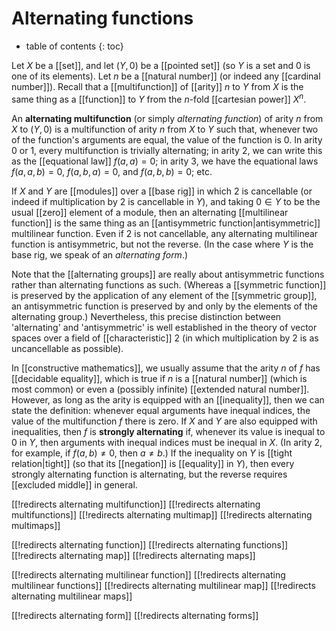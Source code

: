 
# Alternating functions
* table of contents
{: toc}

Let $X$ be a [[set]], and let $(Y,0)$ be a [[pointed set]] (so $Y$ is a set and $0$ is one of its elements).  Let $n$ be a [[natural number]] (or indeed any [[cardinal number]]).  Recall that a [[multifunction]] of [[arity]] $n$ to $Y$ from $X$ is the same thing as a [[function]] to $Y$ from the $n$-fold [[cartesian power]] $X^n$.

An __alternating multifunction__ (or simply _alternating function_) of arity $n$ from $X$ to $(Y,0)$ is a multifunction of arity $n$ from $X$ to $Y$ such that, whenever two of the function\'s arguments are equal, the value of the function is $0$.  In arity $0$ or $1$, every multifunction is trivially alternating; in arity $2$, we can write this as the [[equational law]] $f(a,a) = 0$; in arity $3$, we have the equational laws $f(a,a,b) = 0$, $f(a,b,a) = 0$, and $f(a,b,b) = 0$; etc.

If $X$ and $Y$ are [[modules]] over a [[base rig]] in which $2$ is cancellable (or indeed if multiplication by $2$ is cancellable in $Y$), and taking $0 \in Y$ to be the usual [[zero]] element of a module, then an alternating [[multilinear function]] is the same thing as an [[antisymmetric function|antisymmetric]] multilinear function.  Even if $2$ is not cancellable, any alternating multilinear function is antisymmetric, but not the reverse.  (In the case where $Y$ is the base rig, we speak of an _alternating form_.)

Note that the [[alternating groups]] are really about antisymmetric functions rather than alternating functions as such.  (Whereas a [[symmetric function]] is preserved by the application of any element of the [[symmetric group]], an antisymmetric function is preserved by and only by the elements of the alternating group.)  Nevertheless, this precise distinction between 'alternating' and 'antisymmetric' is well established in the theory of vector spaces over a field of [[characteristic]] $2$ (in which multiplication by $2$ is as uncancellable as possible).

In [[constructive mathematics]], we usually assume that the arity $n$ of $f$ has [[decidable equality]], which is true if $n$ is a [[natural number]] (which is most common) or even a (possibly infinite) [[extended natural number]].  However, as long as the arity is equipped with an [[inequality]], then we can state the definition: whenever equal arguments have inequal indices, the value of the multifunction $f$ there is zero.  If $X$ and $Y$ are also equipped with inequalities, then $f$ is __strongly alternating__ if, whenever its value is inequal to $0$ in $Y$, then arguments with inequal indices must be inequal in $X$.  (In arity $2$, for example, if $f(a,b) \ne 0$, then $a \ne b$.)  If the inequality on $Y$ is [[tight relation|tight]] (so that its [[negation]] is [[equality]] in $Y$), then every strongly alternating function is alternating, but the reverse requires [[excluded middle]] in general.


[[!redirects alternating multifunction]]
[[!redirects alternating multifunctions]]
[[!redirects alternating multimap]]
[[!redirects alternating multimaps]]

[[!redirects alternating function]]
[[!redirects alternating functions]]
[[!redirects alternating map]]
[[!redirects alternating maps]]


[[!redirects alternating multilinear function]]
[[!redirects alternating multilinear functions]]
[[!redirects alternating multilinear map]]
[[!redirects alternating multilinear maps]]


[[!redirects alternating form]]
[[!redirects alternating forms]]
